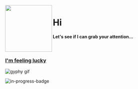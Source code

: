 <img align="left" height="150" src="https://user-images.githubusercontent.com/5083214/156877684-70d66b18-8bc3-46c2-8979-c2725767fd69.gif">

# Hi
#### Let's see if I can grab your attention...

<br/>

### [I'm feeling lucky](https://fct5mvs0s5.execute-api.us-east-2.amazonaws.com)
![gyphy gif](https://media3.giphy.com/media/lGVNoCahA7M3u/giphy.gif?cid=bfae73226q9n60n4dpsnp6lae4rw7ijmlery1js3ci2ahkzk&rid=giphy.gif&ct=g)

![in-progress-badge](https://img.shields.io/badge/IN-PROGRESS-brightgreen)

